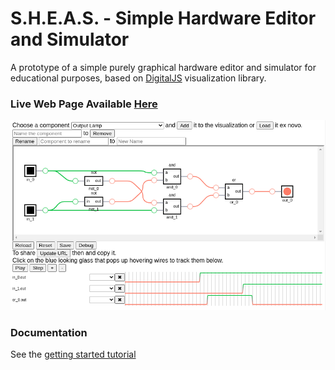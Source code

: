 # S.H.E.A.S. - Simple Hardware Editor and Simulator

A prototype of a simple purely graphical hardware editor and simulator for educational purposes, based on [DigitalJS](https://github.com/tilk/digitaljs) visualization library.

### Live Web Page Available [Here](https://sheas.magiwanders.com)

![screenshot](./docs/screenshot.png)

### Documentation
See the [getting started tutorial](docs/getting_started.md)
